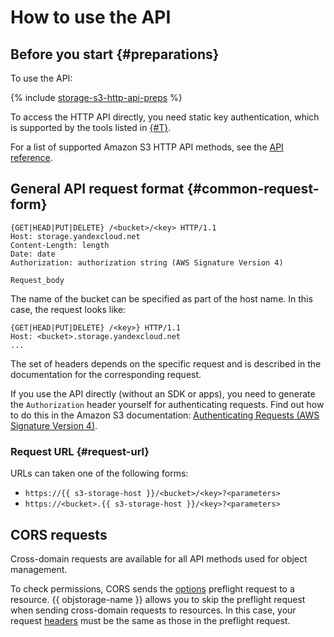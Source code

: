 # How to use the API

## Before you start {#preparations}

To use the API:

{% include [storage-s3-http-api-preps](../_includes_service/storage-s3-http-api-preps.md) %}

To access the HTTP API directly, you need static key authentication, which is supported by the tools listed in [{#T}](../instruments/index.md).

For a list of supported Amazon S3 HTTP API methods, see the [API reference](api-ref/index.md).

## General API request format {#common-request-form}

```
{GET|HEAD|PUT|DELETE} /<bucket>/<key> HTTP/1.1
Host: storage.yandexcloud.net
Content-Length: length
Date: date
Authorization: authorization string (AWS Signature Version 4)

Request_body
```

The name of the bucket can be specified as part of the host name. In this case, the request looks like:

```
{GET|HEAD|PUT|DELETE} /<key>} HTTP/1.1
Host: <bucket>.storage.yandexcloud.net
...
```

The set of headers depends on the specific request and is described in the documentation for the corresponding request.

If you use the API directly (without an SDK or apps), you need to generate the `Authorization` header yourself for authenticating requests. Find out how to do this in the Amazon S3 documentation: [Authenticating Requests (AWS Signature Version 4)](https://docs.aws.amazon.com/AmazonS3/latest/API/sig-v4-authenticating-requests.html).

### Request URL {#request-url}

URLs can taken one of the following forms:

- `https://{{ s3-storage-host }}/<bucket>/<key>?<parameters>`
- `https://<bucket>.{{ s3-storage-host }}/<key>?<parameters>`

## CORS requests

Cross-domain requests are available for all API methods used for object management.

To check permissions, CORS sends the [options](api-ref/object/options.md) preflight request to a resource. {{ objstorage-name }} allows you to skip the preflight request when sending cross-domain requests to resources. In this case, your request [headers](api-ref/object/options.md#request-headers) must be the same as those in the preflight request.

